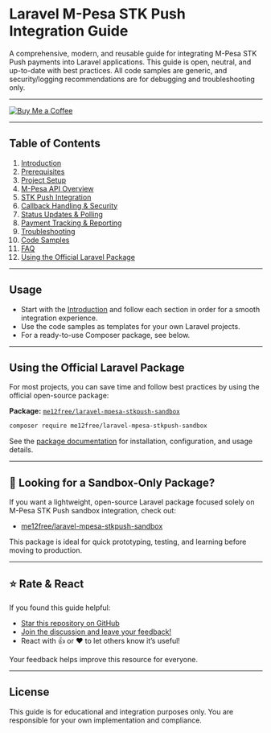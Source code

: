 # Laravel M-Pesa STK Push Integration Guide

A comprehensive, modern, and reusable guide for integrating M-Pesa STK Push payments into Laravel applications. This guide is open, neutral, and up-to-date with best practices. All code samples are generic, and security/logging recommendations are for debugging and troubleshooting only.

---

[![Buy Me a Coffee](https://img.shields.io/badge/Buy%20Me%20a%20Coffee-Support%20the%20Author-orange?logo=buy-me-a-coffee&logoColor=white)](https://coff.ee/johnekiru7v)

---

## Table of Contents

1. [Introduction](./docs/introduction.md)
2. [Prerequisites](./docs/prerequisites.md)
3. [Project Setup](./docs/project-setup.md)
4. [M-Pesa API Overview](./docs/mpesa-api-overview.md)
5. [STK Push Integration](./docs/stk-push-integration.md)
6. [Callback Handling & Security](./docs/callback-security.md)
7. [Status Updates & Polling](./docs/status-ux.md)
8. [Payment Tracking & Reporting](./docs/admin-reporting.md)
9. [Troubleshooting](./docs/troubleshooting.md)
10. [Code Samples](./code-samples/)
11. [FAQ](./docs/faq.md)
12. [Using the Official Laravel Package](#using-the-official-laravel-package)

---

## Usage

- Start with the [Introduction](./docs/introduction.md) and follow each section in order for a smooth integration experience.
- Use the code samples as templates for your own Laravel projects.
- For a ready-to-use Composer package, see below.

---

## Using the Official Laravel Package

For most projects, you can save time and follow best practices by using the official open-source package:

**Package:** [`me12free/laravel-mpesa-stkpush-sandbox`](https://github.com/me12free/laravel-mpesa-stkpush-sandbox)

```bash
composer require me12free/laravel-mpesa-stkpush-sandbox
```

See the [package documentation](https://github.com/me12free/laravel-mpesa-stkpush-sandbox#readme) for installation, configuration, and usage details.

---

## 🧪 Looking for a Sandbox-Only Package?

If you want a lightweight, open-source Laravel package focused solely on M-Pesa STK Push sandbox integration, check out:

- [me12free/laravel-mpesa-stkpush-sandbox](https://github.com/me12free/laravel-mpesa-stkpush-sandbox)

This package is ideal for quick prototyping, testing, and learning before moving to production.

---

## ⭐ Rate & React

If you found this guide helpful:

- [Star this repository on GitHub](https://github.com/johnekiru/mpesa-laravel-guide)
- [Join the discussion and leave your feedback!](https://github.com/johnekiru/mpesa-laravel-guide/discussions)
- React with 👍 or ❤️ to let others know it’s useful!

Your feedback helps improve this resource for everyone.

---

## License

This guide is for educational and integration purposes only. You are responsible for your own implementation and compliance.
